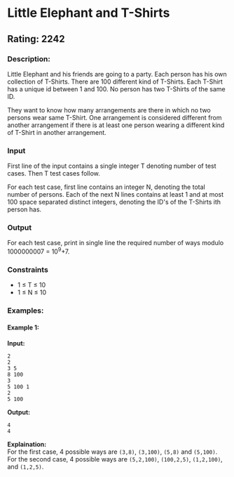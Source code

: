 # Little Elephant and T-Shirts
## Rating: 2242
### Description:
Little Elephant and his friends are going to a party. Each person has his own collection of T-Shirts. There are 100 different kind of T-Shirts. Each T-Shirt has a unique id between 1 and 100. No person has two T-Shirts of the same ID.

They want to know how many arrangements are there in which no two persons wear same T-Shirt. One arrangement is considered different from another arrangement if there is at least one person wearing a different kind of T-Shirt in another arrangement.

### Input
First line of the input contains a single integer T denoting number of test cases. Then T test cases follow.

For each test case, first line contains an integer N, denoting the total number of persons. Each of the next N lines contains at least 1 and at most 100 space separated distinct integers, denoting the ID's of the T-Shirts ith person has.

### Output
For each test case, print in single line the required number of ways modulo 1000000007 = 10<sup>9</sup>+7.

### Constraints
- 1 ≤ T ≤ 10
- 1 ≤ N ≤ 10

### Examples:
#### Example 1:
**Input:**
```
2
2
3 5
8 100
3
5 100 1
2
5 100
```
**Output:**
```
4
4
```
**Explaination:**  
For the first case, 4 possible ways are `(3,8)`, `(3,100)`, `(5,8)` and `(5,100)`.  
For the second case, 4 possible ways are `(5,2,100)`, `(100,2,5)`, `(1,2,100)`, and `(1,2,5)`.  